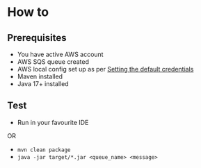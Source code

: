 # How to

## Prerequisites

* You have active AWS account
* AWS SQS queue created
* AWS local config set up as per [Setting the default credentials](https://docs.aws.amazon.com/sdk-for-java/latest/developer-guide/setup.html)
* Maven installed
* Java 17+ installed

## Test

* Run in your favourite IDE

OR

* `mvn clean package`
* `java -jar target/*.jar <queue_name> <message>`
